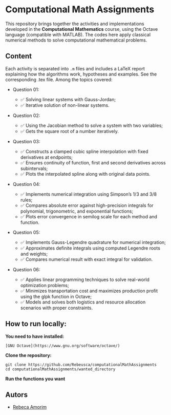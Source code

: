 
# Computational Math Assignments

This repository brings together the activities and implementations developed in the **Computational Mathematics** course, using the Octave language (compatible with MATLAB). The codes here apply classical numerical methods to solve computational mathematical problems.



## Content

Each activity is separated into `.m` files and includes a LaTeX report explaining how the algorithms work, hypotheses and examples. See the corresponding .tex file. Among the topics covered:
- Question 01:
    - ✅ Solving linear systems with Gauss-Jordan;
    - ✅ Iterative solution of non-linear systems.

- Question 02:
    - ✅ Using the Jacobian method to solve a system with two variables;
    - ✅ Gets the square root of a number iteratively.

- Question 03:
    - ✅ Constructs a clamped cubic spline interpolation with fixed derivatives at endpoints;
    - ✅ Ensures continuity of function, first and second derivatives across subintervals;
    - ✅ Plots the interpolated spline along with original data points.

- Question 04:
    - ✅ Implements numerical integration using Simpson’s 1/3 and 3/8 rules;
    - ✅ Compares absolute error against high-precision integrals for polynomial, trigonometric, and exponential functions;
    - ✅ Plots error convergence in semilog scale for each method and function.

- Question 05:
    - ✅ Implements Gauss-Legendre quadrature for numerical integration;
    - ✅ Approximates definite integrals using computed Legendre roots and weights;
    - ✅ Compares numerical result with exact integral for validation.

- Question 06:
    - ✅ Applies linear programming techniques to solve real-world optimization problems;
    - ✅ Minimizes transportation cost and maximizes production profit using the glpk function in Octave;
    - ✅ Models and solves both logistics and resource allocation scenarios with proper constraints.


## How to run locally:

**You need to have installed:**

    [GNU Octave](https://www.gnu.org/software/octave/)

**Clone the repository:**

    git clone https://github.com/Rebeusca/computationalMathAssignments
    cd computationalMathAssignments/wanted_directory

**Run the functions you want**

## Autors

- [Rebeca Amorim](https://www.github.com/Rebeusca)